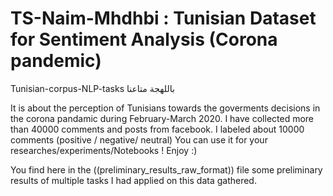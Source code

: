 # TS-Naim-Mhdhbi : Tunisian Dataset for Sentiment Analysis (Corona pandemic) 

Tunisian-corpus-NLP-tasks
باللهجة متاعنا

It is about the perception of Tunisians towards the goverments decisions in the corona pandamic during February-March 2020. 
I have collected more than 40000 comments and posts from facebook.
I labeled about 10000 comments (positive / negative/ neutral)
You can use it for your researches/experiments/Notebooks ! Enjoy :)

You find here in the ((preliminary_results_raw_format)) file some preliminary results of multiple tasks I had applied on this data gathered.
